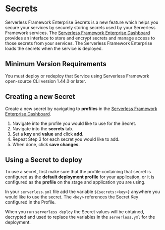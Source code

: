 # Secrets

Serverless Framework Enterprise Secrets is a new feature which helps you secure your services by securely storing secrets used by your Serverless Framework services. The [Serverless Framework Enterprise Dashboard](https://dashboard.serverless.com/) provides an interface to store and encrypt secrets and manage access to those secrets from your services. The Serverless Framework Enterprise loads the secrets when the service is deployed.

## Minimum Version Requirements

You must deploy or redeploy that Service using Serverless Framework open-source CLI version 1.44.0 or later.

## Creating a new Secret

Create a new secret by navigating to **profiles** in the [Serverless Framework Enterprise Dashboard](https://dashboard.serverless.com).

1. Navigate into the profile you would like to use for the Secret.
2. Navigate into the **secrets** tab.
3. Set a **key** and **value** and click **add**.
4. Repeat Step 3 for each secret you would like to add.
5. When done, click **save changes**.

## Using a Secret to deploy

To use a secret, first make sure that the profile containing that secret is configured as the **default deployment profile** for your application, or it is configured as the **profile** on the stage and application you are using. 

In your `serverless.yml` file add the variable `${secrets:<key>}` anywhere you would like to use the secret. The `<key>` references the Secret Key configured in the Profile. 

When you run `serverless deploy` the Secret values will be obtained, decrypted and used to replace the variables in the `serverless.yml` for the deployment. 

